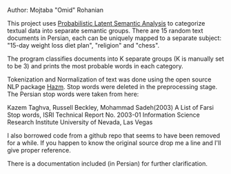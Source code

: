 Author: Mojtaba "Omid" Rohanian

This project uses [Probabilistic Latent Semantic Analysis](https://en.wikipedia.org/wiki/Probabilistic_latent_semantic_analysis) to categorize textual data into separate semantic groups. There are 15 random text documents in Persian, each can be uniquely mapped to a separate subject: "15-day weight loss diet plan", "religion" and "chess". 

The program classifies documents into K separate groups (K is manually set to be 3) and prints the most probable words in each category.

Tokenization and Normalization of text was done using the open source NLP package [Hazm](https://pypi.python.org/pypi/hazm/0.4). Stop words were deleted in the preprocessing stage. The Persian stop words were taken from here:

Kazem Taghva, Russell Beckley, Mohammad Sadeh(2003) A List of Farsi Stop
words, ISRI Technical Report No. 2003-01 Information Science Research Institute University of Nevada, Las Vegas

I also borrowed code from a github repo that seems to have been removed for a while. If you happen to know the original source drop me a line and I'll give proper reference. 

There is a documentation included (in Persian) for further clarification.
